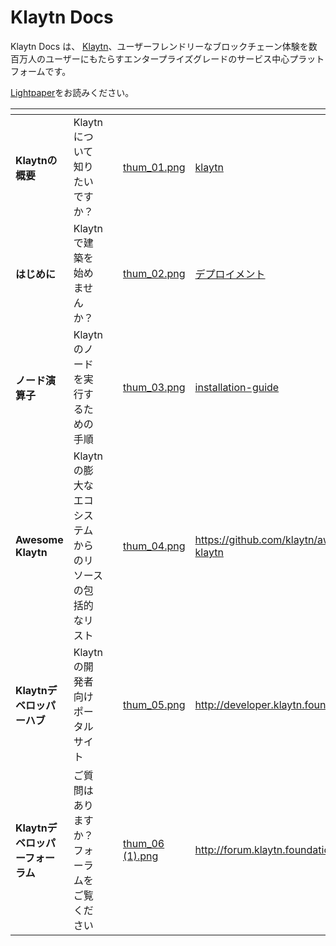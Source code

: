 # Klaytn Docs

Klaytn Docs は、 [Klaytn](http://klaytn.foundation)、ユーザーフレンドリーなブロックチェーン体験を数百万人のユーザーにもたらすエンタープライズグレードのサービス中心プラットフォームです。

[Lightpaper](https://klaytn.foundation/wp-content/uploads/Lightpaper.pdf)をお読みください。

<table data-view="cards"><thead><tr><th></th><th></th><th></th><th data-hidden data-card-cover data-type="files"></th><th data-hidden data-card-target data-type="content-ref"></th></tr></thead><tbody><tr><td><strong>Klaytnの概要</strong></td><td>Klaytnについて知りたいですか？</td><td></td><td><a href=".gitbook/assets/thum_01.png">thum_01.png</a></td><td><a href="klaytn/">klaytn</a></td></tr><tr><td><strong>はじめに</strong></td><td>Klaytnで建築を始めませんか？</td><td></td><td><a href=".gitbook/assets/thum_02.png">thum_02.png</a></td><td><a href="installation-guide/deployment/">デプロイメント</a></td></tr><tr><td><strong>ノード演算子</strong></td><td>Klaytnのノードを実行するための手順</td><td></td><td><a href=".gitbook/assets/thum_03.png">thum_03.png</a></td><td><a href="installation-guide/">installation-guide</a></td></tr><tr><td><strong>Awesome Klaytn</strong></td><td>Klaytnの膨大なエコシステムからのリソースの包括的なリスト</td><td></td><td><a href=".gitbook/assets/thum_04.png">thum_04.png</a></td><td><a href="https://github.com/klaytn/awesome-klaytn">https://github.com/klaytn/awesome-klaytn</a></td></tr><tr><td><strong>Klaytnデベロッパーハブ</strong></td><td>Klaytnの開発者向けポータルサイト</td><td></td><td><a href=".gitbook/assets/thum_05.png">thum_05.png</a></td><td><a href="http://developer.klaytn.foundation">http://developer.klaytn.foundation</a></td></tr><tr><td><strong>Klaytnデベロッパーフォーラム</strong></td><td>ご質問はありますか？ フォーラムをご覧ください</td><td></td><td><a href=".gitbook/assets/thum_06 (1).png">thum_06 (1).png</a></td><td><a href="http://forum.klaytn.foundation">http://forum.klaytn.foundation</a></td></tr></tbody></table>
